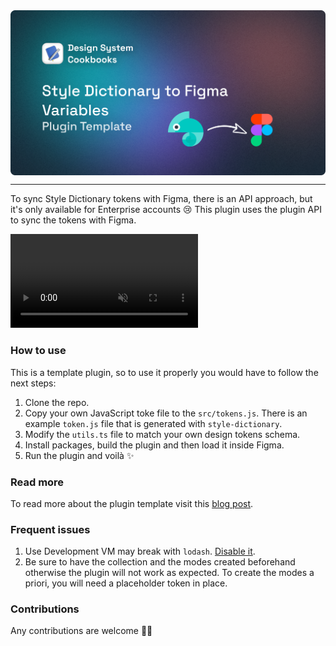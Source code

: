 <img src="./assets/banner.png" align="center" />

---

To sync Style Dictionary tokens with Figma, there is an API approach, but it's only available for Enterprise accounts 😢 This plugin uses the plugin API to sync the tokens with Figma.

<video src="https://raw.githubusercontent.com/konsalex/style-dictionary-to-figma/blob/main/assets/demo.mp4" autoplay loop muted></video>

### How to use

This is a template plugin, so to use it properly you would have to follow the next steps:

1. Clone the repo.
2. Copy your own JavaScript toke file to the `src/tokens.js`. There is an example `token.js` file that is generated with `style-dictionary`.
3. Modify the `utils.ts` file to match your own design tokens schema.
4. Install packages, build the plugin and then load it inside Figma.
5. Run the plugin and voilà ✨

### Read more

To read more about the plugin template visit this [blog post](https://designsystemcookbooks.com/blog/figma-styled-to-variables).

### Frequent issues

1. Use Development VM may break with `lodash`. [Disable it](https://github.com/figma-plugin-helper-functions/figma-plugin-helpers/issues/80#issuecomment-1336549083).
2. Be sure to have the collection and the modes created beforehand otherwise the plugin will not work as expected. To create the modes a priori, you will need a placeholder token in place.

### Contributions

Any contributions are welcome 🧑‍💻 